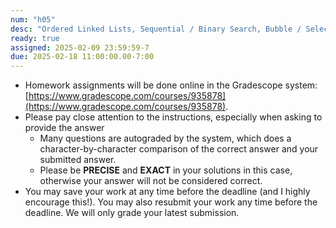 ```yaml
---
num: "h05"
desc: "Ordered Linked Lists, Sequential / Binary Search, Bubble / Selection / Insertion sort Chapter 4.22 - 4.23, 6.1 - 6.4, 6.6 - 6.9"
ready: true
assigned: 2025-02-09 23:59:59-7
due: 2025-02-18 11:00:00.00-7:00
---
```


* Homework assignments will be done online in the Gradescope system: [https://www.gradescope.com/courses/935878](https://www.gradescope.com/courses/935878).
* Please pay close attention to the instructions, especially when asking to provide the answer
	* Many questions are autograded by the system, which does a character-by-character comparison of the correct answer and your submitted answer.
	* Please be **PRECISE** and **EXACT** in your solutions in this case, otherwise your answer will not be considered correct.
* You may save your work at any time before the deadline (and I highly encourage this!). You may also resubmit your work any time before the deadline. We will only grade your latest submission.

